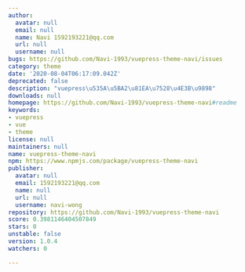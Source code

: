 ```yaml
---
author:
  avatar: null
  email: null
  name: Navi 1592193221@qq.com
  url: null
  username: null
bugs: https://github.com/Navi-1993/vuepress-theme-navi/issues
category: theme
date: '2020-08-04T06:17:09.042Z'
deprecated: false
description: "vuepress\u535A\u5BA2\u81EA\u7528\u4E3B\u9898"
downloads: null
homepage: https://github.com/Navi-1993/vuepress-theme-navi#readme
keywords:
- vuepress
- vue
- theme
license: null
maintainers: null
name: vuepress-theme-navi
npm: https://www.npmjs.com/package/vuepress-theme-navi
publisher:
  avatar: null
  email: 1592193221@qq.com
  name: null
  url: null
  username: navi-wong
repository: https://github.com/Navi-1993/vuepress-theme-navi
score: 0.3981146404507849
stars: 0
unstable: false
version: 1.0.4
watchers: 0

---
```


